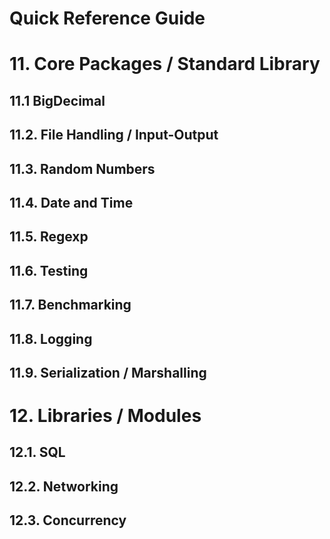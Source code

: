 Quick Reference Guide
=====================

# 11. Core Packages / Standard Library

## 11.1 BigDecimal

## 11.2. File Handling / Input-Output

## 11.3. Random Numbers

## 11.4. Date and Time

## 11.5. Regexp

## 11.6. Testing

## 11.7. Benchmarking

## 11.8. Logging

## 11.9. Serialization / Marshalling

# 12. Libraries / Modules

## 12.1. SQL

## 12.2. Networking

## 12.3. Concurrency
